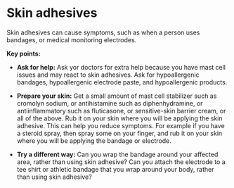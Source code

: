 # Skin adhesives

Skin adhesives can cause symptoms, such as when a person uses bandages, or medical monitoring electrodes.

**Key points:**

* **Ask for help:** Ask yor doctors for extra help because you have mast cell issues and may react to skin adhesives. Ask for hypoallergenic bandages, hypoallergenic electrode paste, and hypoallergenic products.

* **Prepare your skin:** Get a small amount of mast cell stabilizer such as cromolyn sodium, or antihistamine such as diphenhydramine, or antiinflammatory such as fluticasone, or sensitive-skin barrier cream, or all of the above. Rub it on your skin where you will be applying the skin adhesive. This can help you reduce symptoms. For example if you have a steroid spray, then spray some on your finger, and rub it on your skin where you will be applying the bandage or electrode.

* **Try a different way:** Can you wrap the bandage around your affected area, rather than using skin adhesive? Can you attach the electrode to a tee shirt or athletic bandage that you wrap around your body, rather than using skin adhesive?
